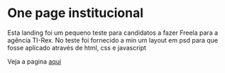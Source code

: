 # One page institucional

Esta landing foi um pequeno teste para candidatos a fazer Freela para a agência TI-Rex. 
No teste foi fornecido a min um layout em psd para que fosse aplicado através de html, css e javascript

Veja a pagina <a href="https://rafaandradee.github.io/One-page-Institucional/">aqui</a>
